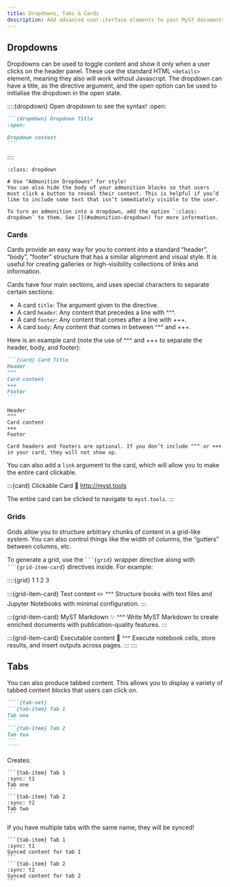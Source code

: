 ```yaml
---
title: Dropdowns, Tabs & Cards
description: Add advanced user-iterface elements to your MyST documents with grids, cards, tabs, and dropdowns.
---
```


## Dropdowns

Dropdowns can be used to toggle content and show it only when a user clicks on the header panel. These use the standard HTML `<details>` element, meaning they also will work without Javascript. The dropdown can have a title, as the directive argument, and the open option can be used to initialise the dropdown in the open state.

::::{dropdown} Open dropdown to see the syntax!
:open:

````markdown
```{dropdown} Dropdown Title
:open:

Dropdown content
```
````

::::

```{seealso}
:class: dropdown

# Use "Admonition Dropdowns" for style!
You can also hide the body of your admonition blocks so that users must click a button to reveal their content. This is helpful if you’d like to include some text that isn’t immediately visible to the user.

To turn an admonition into a dropdown, add the option `:class: dropdown` to them. See [](#admonition-dropdown) for more information.
```

### Cards

Cards provide an easy way for you to content into a standard “header”, “body”, “footer” structure that has a similar alignment and visual style. It is useful for creating galleries or high-visibility collections of links and information.

Cards have four main sections, and uses special characters to separate certain sections:

- A card `title`: The argument given to the directive.
- A card `header`: Any content that precedes a line with ^^^.
- A card `footer`: Any content that comes after a line with +++.
- A card `body`: Any content that comes in between ^^^ and +++.

Here is an example card (note the use of ^^^ and +++ to separate the header, body, and footer):

````markdown
```{card} Card Title
Header
^^^
Card content
+++
Footer
```
````

```{card} Card Title
Header
^^^
Card content
+++
Footer
```

```{note}
Card headers and footers are optional. If you don’t include ^^^ or +++ in your card, they will not show up.
```

You can also add a `link` argument to the card, which will allow you to make the entire card clickable.

:::{card} Clickable Card
:link: http://myst.tools

The entire card can be clicked to navigate to `myst.tools`.
:::

### Grids

Grids allow you to structure arbitrary chunks of content in a grid-like system. You can also control things like the width of columns, the “gutters” between columns, etc.

To generate a grid, use the ` ```{grid} ` wrapper directive along with ` ```{grid-item-card} ` directives inside. For example:

::::{grid} 1 1 2 3

:::{grid-item-card}
Text content ✏️
^^^
Structure books with text files and Jupyter Notebooks with minimal configuration.
:::

:::{grid-item-card}
MyST Markdown ✨
^^^
Write MyST Markdown to create enriched documents with publication-quality features.
:::

:::{grid-item-card}
Executable content 🔁
^^^
Execute notebook cells, store results, and insert outputs across pages.
:::
::::

## Tabs

You can also produce tabbed content. This allows you to display a variety of tabbed content blocks that users can click on.

`````markdown
````{tab-set}
```{tab-item} Tab 1
Tab one
```
```{tab-item} Tab 2
Tab two
```
````
`````

Creates:

````{tab-set}
```{tab-item} Tab 1
:sync: t1
Tab one
```
```{tab-item} Tab 2
:sync: t2
Tab two
```
````

If you have multiple tabs with the same name, they will be synced!

````{tab-set}
```{tab-item} Tab 1
:sync: t1
Synced content for tab 1
```
```{tab-item} Tab 2
:sync: t2
Synced content for tab 2
```
````
